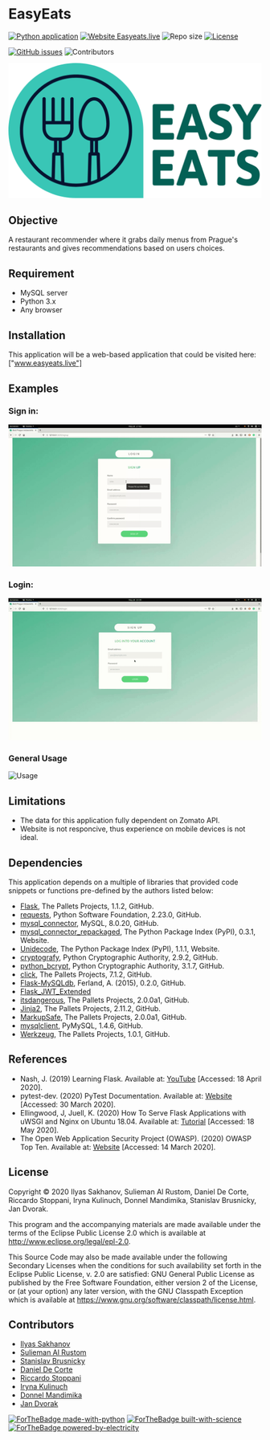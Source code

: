 # EasyEats



[![Python application](https://github.com/Slemanof/easyeats.live/workflows/Python%20application/badge.svg)](https://github.com/Slemanof/easyeats.live/actions?query=workflow%3A%22Python+application%22)
[![Website Easyeats.live](https://img.shields.io/website?down_color=red&down_message=Offline&up_color=green&up_message=Online&url=http%3A%2F%2Feasyeats.live%2F)](http://easyeats.live/)
![Repo size](https://img.shields.io/github/repo-size/Slemanof/easyeats.live)
[![License](https://img.shields.io/github/license/Slemanof/easyeats.live)](https://github.com/Slemanof/easyeats.live/blob/master/LICENSE)

[![GitHub issues](https://img.shields.io/github/issues/Slemanof/easyeats.live)](https://github.com/Slemanof/easyeats.live/issues)
![Contributors](https://img.shields.io/github/contributors/Slemanof/easyeats.live)

[![Logo](https://github.com/Slemanof/easyeats.live/blob/develop/flask_application/app/static/img/logo.png)](https://easyeats.live/)




## Objective

A restaurant recommender where it grabs daily menus from Prague's restaurants
and gives recommendations based on users choices.

## Requirement

* MySQL server
* Python 3.x
* Any browser

## Installation

This application will be a web-based application that could be visited here:
 ["www.easyeats.live"]

## Examples

### Sign in:
![Signup](usage-example/Signup.gif)

### Login:
![Login](usage-example/Login.gif)

### General Usage
![Usage](usage-example/Usage.gif)

## Limitations

* The data for this application fully dependent on Zomato API.
* Website is not responcive, thus experience on mobile devices is not ideal.


## Dependencies

This application depends on a multiple of libraries that provided code snippets
or functions pre-defined by the authors listed below:

* [Flask](https://github.com/pallets/flask), The Pallets Projects, 1.1.2, GitHub.
* [requests](https://github.com/psf/requests), Python Software Foundation, 2.23.0, GitHub.
* [mysql_connector](https://github.com/mysql/mysql-connector-python), MySQL, 8.0.20, GitHub.
* [mysql_connector_repackaged](https://pypi.org/project/mysql-connector-repackaged/), The Python Package Index (PyPI), 0.3.1, Website. 
* [Unidecode](https://pypi.org/project/Unidecode/), The Python Package Index (PyPI), 1.1.1, Website.
* [cryptografy](https://github.com/pyca/cryptography), Python Cryptographic Authority, 2.9.2, GitHub.
* [python_bcrypt](https://github.com/pyca/bcrypt/), Python Cryptographic Authority, 3.1.7, GitHub.
* [click](https://github.com/pallets/click), The Pallets Projects, 7.1.2, GitHub.
* [Flask-MySQLdb](https://github.com/admiralobvious/flask-mysqldb), Ferland, A. (2015), 0.2.0, GitHub.
* [Flask_JWT_Extended](https://pypi.org/project/Flask-JWT-Extended/)
* [itsdangerous](https://github.com/pallets/itsdangerous), The Pallets Projects, 2.0.0a1, GitHub.
* [Jinja2](https://github.com/pallets/jinja), The Pallets Projects, 2.11.2, GitHub.
* [MarkupSafe](https://github.com/pallets/markupsafe), The Pallets Projects, 2.0.0a1, GitHub.
* [mysqlclient](https://github.com/PyMySQL/mysqlclient-python), PyMySQL, 1.4.6, GitHub.
* [Werkzeug](https://github.com/pallets/werkzeug), The Pallets Projects, 1.0.1, GitHub.

## References

* Nash, J. (2019) Learning Flask. Available at: [YouTube](https://www.youtube.com/watch?v=BUmUV8YOzgM&list=PLF2JzgCW6-YY_TZCmBrbOpgx5pSNBD0_L&index=1) [Accessed: 18 April 2020].
* pytest-dev. (2020) PyTest Documentation. Available at: [Website](https://docs.pytest.org/en/latest/contents.html#full-pytest-documentation) [Accessed: 30 March 2020].
* Ellingwood, J, Juell, K. (2020) How To Serve Flask Applications with uWSGI and Nginx on Ubuntu 18.04. Available at: [Tutorial](https://www.digitalocean.com/community/tutorials/how-to-serve-flask-applications-with-uswgi-and-nginx-on-ubuntu-18-04)  [Accessed: 18 May 2020].
* The Open Web Application Security Project (OWASP). (2020) OWASP Top Ten. Available at: [Website](https://owasp.org/www-project-top-ten/) [Accessed: 14 March 2020].

## License

Copyright © 2020 Ilyas Sakhanov, Sulieman Al Rustom, Daniel De Corte,
Riccardo Stoppani, Iryna Kulinuch, Donnel Mandimika, Stanislav Brusnicky, Jan Dvorak.

This program and the accompanying materials are made available under the
terms of the Eclipse Public License 2.0 which is available at
http://www.eclipse.org/legal/epl-2.0.

This Source Code may also be made available under the following Secondary
Licenses when the conditions for such availability set forth in the Eclipse
Public License, v. 2.0 are satisfied: GNU General Public License as published by
the Free Software Foundation, either version 2 of the License, or (at your
option) any later version, with the GNU Classpath Exception which is available
at https://www.gnu.org/software/classpath/license.html.

## Contributors

- [Ilyas Sakhanov](https://github.com/ilyassakhanov)
- [Sulieman Al Rustom](https://github.com/Slemanof)
- [Stanislav Brusnicky](https://github.com/Stanley008)
- [Daniel De Corte](https://github.com/DeCortez)
- [Riccardo Stoppani](https://github.com/riccardosl)
- [Iryna Kulinuch](https://github.com/irinakulinich3712)
- [Donnel Mandimika](https://github.com/donnelmandimika)
- [Jan Dvorak](https://github.com/jandvorak-dot)

[![ForTheBadge made-with-python](http://ForTheBadge.com/images/badges/made-with-python.svg)](https://www.python.org/)
[![ForTheBadge built-with-science](http://ForTheBadge.com/images/badges/built-with-science.svg)](https://GitHub.com/Slemanof)
[![ForTheBadge powered-by-electricity](http://ForTheBadge.com/images/badges/powered-by-electricity.svg)](http://easyeats.live)
